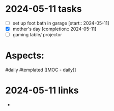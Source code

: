 
# 2024-05-11 tasks

- [ ] set up foot bath in garage  [start:: 2024-05-11]
 - [x] mother's day  [completion:: 2024-05-11]
- [ ] gaming table/ projector 
# Aspects:
#daily #templated
[[MOC - daily]]

# 2024-05-11 links
- 



